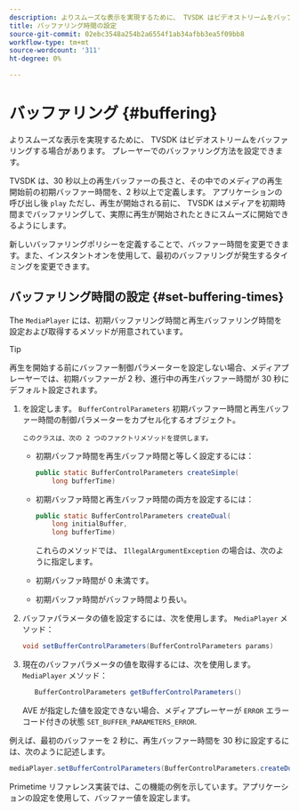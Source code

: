 ```yaml
---
description: よりスムーズな表示を実現するために、 TVSDK はビデオストリームをバッファリングする場合があります。 プレーヤーでのバッファリング方法を設定できます。
title: バッファリング時間の設定
source-git-commit: 02ebc3548a254b2a6554f1ab34afbb3ea5f09bb8
workflow-type: tm+mt
source-wordcount: '311'
ht-degree: 0%

---
```


# バッファリング {#buffering}

よりスムーズな表示を実現するために、 TVSDK はビデオストリームをバッファリングする場合があります。 プレーヤーでのバッファリング方法を設定できます。

TVSDK は、30 秒以上の再生バッファーの長さと、その中でのメディアの再生開始前の初期バッファー時間を、2 秒以上で定義します。 アプリケーションの呼び出し後 `play` ただし、再生が開始される前に、 TVSDK はメディアを初期時間までバッファリングして、実際に再生が開始されたときにスムーズに開始できるようにします。

新しいバッファリングポリシーを定義することで、バッファー時間を変更できます。また、インスタントオンを使用して、最初のバッファリングが発生するタイミングを変更できます。

## バッファリング時間の設定 {#set-buffering-times}

The `MediaPlayer` には、初期バッファリング時間と再生バッファリング時間を設定および取得するメソッドが用意されています。

>[!TIP]
>
>再生を開始する前にバッファー制御パラメーターを設定しない場合、メディアプレーヤーでは、初期バッファーが 2 秒、進行中の再生バッファー時間が 30 秒にデフォルト設定されます。

1. を設定します。 `BufferControlParameters` 初期バッファー時間と再生バッファー時間の制御パラメーターをカプセル化するオブジェクト。

       このクラスは、次の 2 つのファクトリメソッドを提供します。
   
   * 初期バッファ時間を再生バッファ時間と等しく設定するには：

     ```java
     public static BufferControlParameters createSimple( 
         long bufferTime)
     ```

   * 初期バッファ時間と再生バッファ時間の両方を設定するには：

     ```java
     public static BufferControlParameters createDual( 
         long initialBuffer,   
         long bufferTime)
     ```

     これらのメソッドでは、 `IllegalArgumentException` の場合は、次のように指定します。

   * 初期バッファ時間が 0 未満です。
   * 初期バッファ時間がバッファ時間より長い。

1. バッファパラメータの値を設定するには、次を使用します。 `MediaPlayer` メソッド：

   ```java
   void setBufferControlParameters(BufferControlParameters params)
   ```

1. 現在のバッファパラメータの値を取得するには、次を使用します。 `MediaPlayer` メソッド：

   ```java
      BufferControlParameters getBufferControlParameters()  
   ```

   AVE が指定した値を設定できない場合、メディアプレーヤーが `ERROR` エラーコード付きの状態 `SET_BUFFER_PARAMETERS_ERROR`.

<!--<a id="example_B5C5004188574D8D8AB8525742767280"></a>-->

例えば、最初のバッファーを 2 秒に、再生バッファー時間を 30 秒に設定するには、次のように記述します。

```java
mediaPlayer.setBufferControlParameters(BufferControlParameters.createDual(2000, 30000));
```

Primetime リファレンス実装では、この機能の例を示しています。アプリケーションの設定を使用して、バッファー値を設定します。
